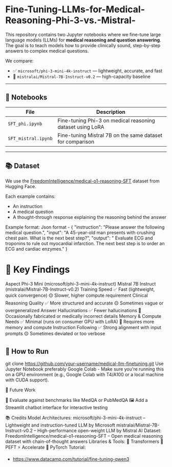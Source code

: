 # Fine-Tuning-LLMs-for-Medical-Reasoning-Phi-3-vs.-Mistral-

This repository contains two Jupyter notebooks where we fine-tune large language models (LLMs) for **medical reasoning and question answering**. The goal is to teach models how to provide clinically sound, step-by-step answers to complex medical questions.

We compare:
- ✅ `microsoft/phi-3-mini-4k-instruct` — lightweight, accurate, and fast
- 🧪 `mistralai/Mistral-7B-Instruct-v0.2` — high-capacity baseline

---

## 📁 Notebooks

| File | Description |
|------|-------------|
| `SFT_phi.ipynb` | Fine-tuning Phi-3 on medical reasoning dataset using LoRA |
| `SFT_mistral.ipynb` | Fine-tuning Mistral 7B on the same dataset for comparison |

---

## 📚 Dataset

We use the [FreedomIntelligence/medical-o1-reasoning-SFT](https://huggingface.co/datasets/FreedomIntelligence/medical-o1-reasoning-SFT) dataset from Hugging Face.

Each example contains:
- An instruction
- A medical question
- A thought-through response explaining the reasoning behind the answer


Example format:
Json format - 
{
  "instruction": "Please answer the following medical question.",
  "input": "A 45-year-old man presents with crushing chest pain. What is the next best step?",
  "output": "<think> Evaluate ECG and troponins to rule out myocardial infarction. </think> The next best step is to order an ECG and cardiac enzymes."
}

# 🧪 Key Findings
Aspect	Phi-3 Mini (microsoft/phi-3-mini-4k-instruct)	Mistral 7B Instruct (mistralai/Mistral-7B-Instruct-v0.2)
Training Speed	✅ Fast (lightweight, quick convergence)	🟡 Slower, higher compute requirement
Clinical Reasoning Quality	✅ More structured and accurate	🟡 Sometimes vague or overgeneralized
Answer Hallucinations	✅ Fewer hallucinations	🔴 Occasionally fabricated or medically incorrect details
Memory & Compute Needs	✅ Minimal (runs on consumer GPU with LoRA)	🔴 Requires more memory and compute
Instruction Following	✅ Strong alignment with input prompts	🟡 Sometimes deviated or too verbose

## 🚀 How to Run

git clone https://github.com/your-username/medical-llm-finetuning.git
Use Jupyter Notebook preferably Google Colab - Make sure you're running this on a GPU environment (e.g., Google Colab with T4/A100 or a local machine with CUDA support).

📌 Future Work

🧪 Evaluate against benchmarks like MedQA or PubMedQA
🖼️ Add a Streamlit chatbot interface for interactive testing

📚 Credits
Model Architectures:
microsoft/phi-3-mini-4k-instruct – Lightweight and instruction-tuned LLM by Microsoft
mistralai/Mistral-7B-Instruct-v0.2 – High-performance open-weight LLM by Mistral AI
Dataset:
FreedomIntelligence/medical-o1-reasoning-SFT – Open medical reasoning dataset with chain-of-thought answers
Libraries & Tools:
🤗 Transformers
🤗 PEFT
⚡ Accelerate
🧮 PyTorch
Tutorial:
- https://www.datacamp.com/tutorial/fine-tuning-qwen3
